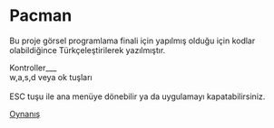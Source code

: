 # Pacman

Bu proje görsel programlama finali için yapılmış olduğu için kodlar olabildiğince Türkçeleştirilerek yazılmıştır.

Kontroller___<br>
w,a,s,d   veya   ok tuşları
<br><br>
ESC tuşu ile ana menüye dönebilir ya da uygulamayı kapatabilirsiniz.

[Oynanış]([https://www.youtube.com/watch?v=VIDEO_ID](https://www.youtube.com/watch?v=mvzZfIm-xxE))

